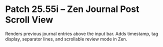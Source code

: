 # Patch 25.55i – Zen Journal Post Scroll View

Renders previous journal entries above the input bar. Adds timestamp, tag display, separator lines, and scrollable review mode in Zen.

